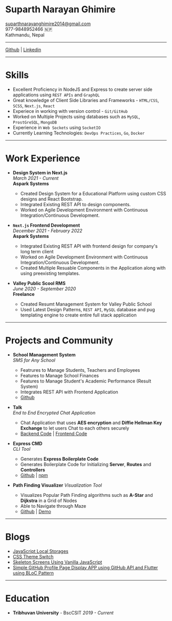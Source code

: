# Suparth Narayan Ghimire

[suparthnarayanghimire2014@gmail.com](mailto:suparthnarayanghimire2014@gmail.com)
<br>
977-9848952466 🇳🇵
<br>
Kathmandu, Nepal

---

[Github](https://github.com/suparthghimire) | [Linkedin](https://www.linkedin.com/in/suparth/)

---

# Skills

- Excellent Proficiency in NodeJS and Express to create server side applications using `REST APIs` and `GraphQL`
- Great knowledge of Client Side Libraries and Frameworks - `HTML/CSS`, `SCSS`, `Next.js`, `React`
- Experiece in working with version control - `Git/GitHub`
- Worked on Multiple Projects using databases such as `MySQL`, `ProstGreSQL`, `MongoDB`
- Experience in `Web Sockets` using `SocketIO`
- Currently Learning Technologies: `DevOps Practices`, `Go`, `Docker`

---

# Work Experience

- **Design System in Next.js**
  <br>
  _March 2021 - Current_
  <br>
  **Aspark Systems**
  - Created Design System for a Educational Platform using custom CSS designs and React Bootstrap.
  - Integrated Existing REST API to design components.
  - Worked on Agile Development Environment with Continuous Integration/Continuous Development.
- **`Next.js` Frontend Development**
  <br>
  _December 2021 - February 2022_
  <br>
  **Aspark Systems**

  - Integrated Existing REST API with frontend design for company's long term client
  - Worked on Agile Development Environment with Continuous Integration/Continuous Development.
  - Created Multiple Resuable Components in the Application along with using preexisting templates.

- **Valley Public Scool RMS**
  <br>
  _June 2020 - September 2020_
  <br>
  **Freelance**
  - Created Resumt Management System for Valley Public School
  - Used Latest Design Patterns, `REST API`, `MySQL` database and pug templating engine to create entire full stack application

---

# Projects and Community

- **School Management System**
  <br>
  _SMS for Any School_

  - Featrures to Manage Students, Teachers and Employees
  - Features to Manage School Finances
  - Features to Manage Student's Academic Performance (Result System)
  - Integrates REST API with Frontend Application
  - [Github](https://github.com/suparthghimire/Chatur_Bhujeshwor_School_Backend)

- **Talk**
  <br>
  _End to End Encrypted Chat Application_
  - Chat Application that uses **AES encryption** and **Diffie Hellman Key Exchange** to let users Chat to each others securely
  - [Backend Code](https://github.com/suparthghimire/talk-e2e-chat-backend) | [Frontend Code](https://github.com/suparthghimire/talk-e2e-chat-backend)
- **Express CMD**
  <br>
  _CLI Tool_
  - Generates **Express Boilerplate Code**
  - Generates Boilerplate Code for Initializing **Server**, **Routes** and **Controllers**
  - [Github](https://github.com/suparthghimire/express-cmd) | [npm](https://www.npmjs.com/package/express-cmd)
- **Path Finding Visualizer**
  _Visualization Tool_
  - Visualizes Popular Path Finding algorithms such as **A-Star** and **Dijkstra** in a Grid of Nodes
  - Able to Navigate through Maze
  - [Github](https://github.com/suparthghimire/Path-Finding-Visualizer) | [Demo](https://suparth-a-star-visualizer.netlify.app/)

---

# Blogs

- [JavaScript Local Storages](https://suparthnarayanghimire.com.np/use-local-storages-instead-of-databases-96ef48991c68)
- [CSS Theme Switch](https://suparthnarayanghimire.com.np/make-your-project-feel-the-night-5a00ff2270af?guid=none&deviceId=fa76da31-73c2-447e-92b8-5cc72a1e816d)
- [Skeleton Screens Using Vanilla JavaScript](https://suparthnarayanghimire.com.np/skeleton-screens-in-plain-javascript-88bce254b0ab)
- [Simple GitHub Profile Page Display APP using GitHub API and Flutter using BLoC Pattern](https://medium.com/@suparthnarayanghimire2014/simple-github-profile-page-display-app-using-github-api-and-flutter-using-bloc-pattern-62513f1cfbcb)

---

# Education

- **Tribhuvan University** - BscCSIT _2019 - Current_
